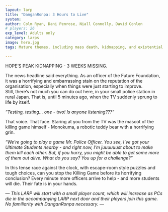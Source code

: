 ```yaml
---
layout: larp
title: "DanganRonpa: 3 Hours to Live"
system: 
author: Colm Ryan, Dani Penrose, Niall Connolly, David Conlon
# players: 26
exp_level: Adults only
category: larps
image: hero.jpg
tags: Mature themes, including mass death, kidnapping, and existential dread

---
```


HOPE’S PEAK KIDNAPPING \- 3 WEEKS MISSING.

The news headline said everything. As an officer of the Future Foundation, it was a horrifying and embarrassing stain on the reputation of the organisation, especially when things were just starting to improve.  
Still, there’s not much you can do out here, in your small police station in rural Japan. That is, until 5 minutes ago, when the TV suddenly sprung to life by itself.

*“Testing, testing… one \- two\! Is anyone listening???”*

That voice. That face. Staring at you from the TV was the mascot of the killing game himself \- Monokuma, a robotic teddy bear with a horrifying grin.

*“We’re going to play a game Mr. Police Officer. You see, I’ve got your Ultimate Students nearby \- and right now, I’m juuuuuust about to make them kill each other. But, if you hurry, you might be able to get some more of them out alive. What do you say? You up for a challenge?”*

In this tense race against the clock, with escape-room style puzzles and tough choices, can you stop the Killing Game before its horrifying conclusion? Every minute more officers arrive to help \- and more students will die. Their fate is in your hands.

*— This LARP will start with a small player count, which will increase as PCs die in the accompanying LARP next door and their players join this game. No familiarity with DanganRonpa necessary. —*